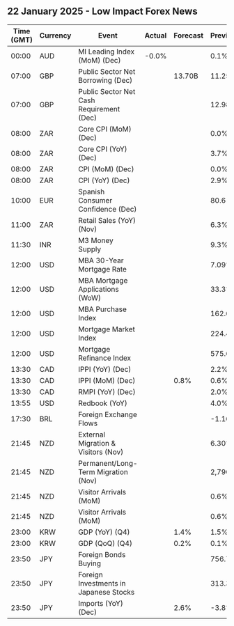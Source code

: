 ## 22 January 2025 - Low Impact Forex News

| Time (GMT) | Currency | Event | Actual | Forecast | Previous |
|------|----------|-------|--------|----------|----------|
| 00:00 | AUD | MI Leading Index (MoM) (Dec) | -0.0% |  | 0.1% |
| 07:00 | GBP | Public Sector Net Borrowing (Dec) |  | 13.70B | 11.25B |
| 07:00 | GBP | Public Sector Net Cash Requirement (Dec) |  |  | 12.983B |
| 08:00 | ZAR | Core CPI (MoM) (Dec) |  |  | 0.0% |
| 08:00 | ZAR | Core CPI (YoY) (Dec) |  |  | 3.7% |
| 08:00 | ZAR | CPI (MoM) (Dec) |  |  | 0.0% |
| 08:00 | ZAR | CPI (YoY) (Dec) |  |  | 2.9% |
| 10:00 | EUR | Spanish Consumer Confidence (Dec) |  |  | 80.6 |
| 11:00 | ZAR | Retail Sales (YoY) (Nov) |  |  | 6.3% |
| 11:30 | INR | M3 Money Supply |  |  | 9.3% |
| 12:00 | USD | MBA 30-Year Mortgage Rate |  |  | 7.09% |
| 12:00 | USD | MBA Mortgage Applications (WoW) |  |  | 33.3% |
| 12:00 | USD | MBA Purchase Index |  |  | 162.0 |
| 12:00 | USD | Mortgage Market Index |  |  | 224.4 |
| 12:00 | USD | Mortgage Refinance Index |  |  | 575.6 |
| 13:30 | CAD | IPPI (YoY) (Dec) |  |  | 2.2% |
| 13:30 | CAD | IPPI (MoM) (Dec) |  | 0.8% | 0.6% |
| 13:30 | CAD | RMPI (YoY) (Dec) |  |  | 2.0% |
| 13:55 | USD | Redbook (YoY) |  |  | 4.0% |
| 17:30 | BRL | Foreign Exchange Flows |  |  | -1.104B |
| 21:45 | NZD | External Migration & Visitors (Nov) |  |  | 6.30% |
| 21:45 | NZD | Permanent/Long-Term Migration (Nov) |  |  | 2,790 |
| 21:45 | NZD | Visitor Arrivals (MoM) |  |  | 0.6% |
| 21:45 | NZD | Visitor Arrivals (MoM) |  |  | 0.6% |
| 23:00 | KRW | GDP (YoY) (Q4) |  | 1.4% | 1.5% |
| 23:00 | KRW | GDP (QoQ) (Q4) |  | 0.2% | 0.1% |
| 23:50 | JPY | Foreign Bonds Buying |  |  | 756.7B |
| 23:50 | JPY | Foreign Investments in Japanese Stocks |  |  | 313.3B |
| 23:50 | JPY | Imports (YoY) (Dec) |  | 2.6% | -3.8% |
